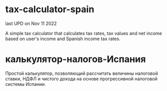 # tax-calculator-spain
last UPD on Nov 11 2022

A simple tax calculator that calculates tax rates, tax values and net income based on user's income and Spanish income tax rates.

# калькулятор-налогов-Испания
Простой калькулятор, позволяющий рассчитать величины налоговой ставки, НДФЛ и чистого дохода на основе прогрессивной налоговой системы Испании.
